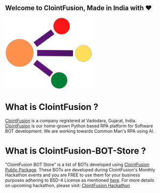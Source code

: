 ## Welcome to ClointFusion, Made in India with &#10084;&#65039; 

<img src="https://raw.githubusercontent.com/ClointFusion/Image_ICONS_GIFs/6cc0c340d6e30001a600de5b3994eec81ea6ea48/Splash.png">

# What is ClointFusion ?
<a href="https://clointfusion.com" target="_blank">ClointFusion</a> is a company registered at Vadodara, Gujarat, India. <a href="https://pypi.org/project/ClointFusion" target="_blank">ClointFusion</a> is our home-grown Python based RPA platform for Software BOT development. We are working towards Common Man's RPA using AI. 

# What is ClointFusion-BOT-Store ?
"ClointFusion BOT Store" is a list of BOTs developed using <a href="https://pypi.org/project/ClointFusion" target="_blank">ClointFusion Public Package</a>. 
These BOTs are developed during ClointFusion's Monthly Hackathon events and you are FREE to use them for your business purposes adhering to BSD-4 License as mentioned <a href="https://github.com/ClointFusion-Community/ClointFusion-BOT-Store/blob/main/LICENSE" target="_blank">here</a>. 
For more details on upcoming hackathon, please visit: <a href="https://tinyurl.com/ClointFusion" target="_blank">ClointFusion Hackathon</a>
